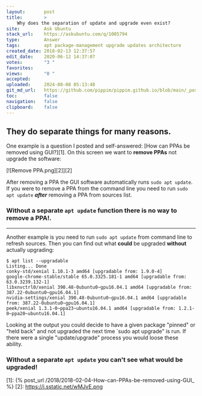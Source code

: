 ```yaml
---
layout:       post
title:        >
    Why does the separation of update and upgrade even exist?
site:         Ask Ubuntu
stack_url:    https://askubuntu.com/q/1005794
type:         Answer
tags:         apt package-management upgrade updates architecture
created_date: 2018-02-13 12:37:57
edit_date:    2020-06-12 14:37:07
votes:        "3 "
favorites:    
views:        "0 "
accepted:     
uploaded:     2024-08-08 05:13:48
git_md_url:   https://github.com/pippim/pippim.github.io/blob/main/_posts/2018/2018-02-13-Why-does-the-separation-of-update-and-upgrade-even-exist_.md
toc:          false
navigation:   false
clipboard:    false
---
```


## They do separate things for many reasons.

One example is a question I posted and self-answered: [How can PPAs be removed using GUI?][1]. On this screen we want to **remove PPAs** not upgrade the software:

[![Remove PPA.png][2]][2]

After removing a PPA the GUI software automatically runs `sudo apt update`. If you were to remove a PPA from the command line you need to run `sudo apt update` ***after*** removing a PPA from sources list.

### Without a separate `apt update` function there is no way to remove a PPA!.


----------


Another example is you need to run `sudo apt update` from command line to refresh sources. Then you can find out what **could** be upgraded **without** actually upgrading:

``` 
$ apt list --upgradable
Listing... Done
conky-std/xenial 1.10.1-3 amd64 [upgradable from: 1.9.0-4]
google-chrome-stable/stable 65.0.3325.181-1 amd64 [upgradable from: 63.0.3239.132-1]
libxnvctrl0/xenial 390.48-0ubuntu0~gpu16.04.1 amd64 [upgradable from: 387.22-0ubuntu0~gpu16.04.1]
nvidia-settings/xenial 390.48-0ubuntu0~gpu16.04.1 amd64 [upgradable from: 387.22-0ubuntu0~gpu16.04.1]
peek/xenial 1.3.1-0~ppa23~ubuntu16.04.1 amd64 [upgradable from: 1.2.1-0~ppa20~ubuntu16.04.1]
```

Looking at the output you could decide to have a given package "pinned" or "held back" and not upgraded the next time `sudo apt upgrade" is run. If there were a single "update/upgrade" process you would loose these ability.

### Without a separate `apt update` you can't see what would be upgraded!

  [1]: {% post_url /2018/2018-02-04-How-can-PPAs-be-removed-using-GUI_ %}
  [2]: https://i.sstatic.net/wMJvE.png

